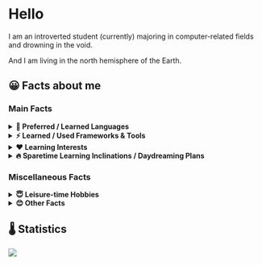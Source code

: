 #  Hello
I am an introverted student (currently) majoring in computer-related fields and drowning in the void.

And I am living in the north hemisphere of the Earth.

## 😀 Facts about me
### Main Facts
<details>
  <summary><b> 🌟 Preferred / Learned Languages</b></summary><pre>
  <b>Frequently Used Now</b>: Python3, Web Frontend Techniques
  <b>Frequently Used Before</b>: C++ (Legacy Standards)</pre>
</details>

<details>
  <summary><b> ⚡ Learned / Used Frameworks & Tools</b></summary>
  <pre>
  <b>Frontend Technology:</b> Vue.js, Webpack
  <b>Computer Vision & Machine Learning:</b> OpenCV, PyTorch
  <b>Computer Graphics:</b> OpenGL/WebGL</pre>
</details>

<details>
  <summary><b> ❤ Learning Interests</b></summary>
  <pre>Miscellaneous (but might prioritize human interaction and perception instead of software, abstraction, business, ...). 
For example, Computer Vision / Machine Learning, Computer Graphics, UI Design, ...
However, all are acceptable for me.</pre>
</details>

<details>
  <summary><b> 🔥 Sparetime Learning Inclinations / Daydreaming Plans </b></summary>
<pre>
<b>Tools & Frameworks</b>: PyTorch, OpenCV, WebGL/WebGPU, Graphics/Game Engines
<b>Programming Languages</b>: C#, TypeScript, C++ (latest standards), Python
<b>Concepts</b>: XR, Interaction, Game Development
<b>Other</b>: Third (human) language acquisition</pre>

</details>

### Miscellaneous Facts

<details>
  <summary><b> 😇 Leisure-time Hobbies</b></summary>
<pre><b>Playing Electronic Games:</b> TCG(Rougelike), RPG(Open World, ARPG, JRPG), SIM/SLG(Sandbox,Tower Defense). (PVE/Single-Player Only)
<b>Wandering in Cyberspace:</b> Videos & News & Memes
<b>Watching Anime:</b>
<b>Listening to Music:</b>
<b>Enjoying Dishes:</b>
</pre>
</details>

<details>
  <summary><b> 😊 Other Facts</b></summary>
<pre>Wondering if the world can become more INNOVATIVE, more INCLUSIVE, more FREE and more EQUAL.
Crazy stargazer. Now starring repos that are INNOVATIVE, CREATIVE and made with FUN.</pre>
</details>


## 🌡 Statistics<br/>
![](https://github-readme-stats.vercel.app/api/top-langs/?username=aeroraven&line_height=21&theme=vue&layout=compact&langs_count=15)
<!--![](https://github-readme-stats.vercel.app/api?username=aeroraven&show_icons=true)-->
<!--**Wakatime Statistics**<br/>-->
<!--![](https://github-readme-stats.vercel.app/api/wakatime?username=Aeroraven&layout=compact)-->



